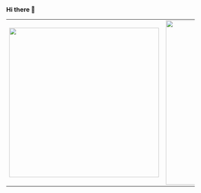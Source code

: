 ### Hi there 👋

<center>
 <table>
  <tr>
      <td><img width="400px" align="left" src="https://github-readme-stats.vercel.app/api/top-langs/?username=isadoramsouza&hide=html&layout=compact&theme=default" /></td>
      <td><img width="440px" align="left" src="https://github-readme-stats.vercel.app/api?username=isadoramsouza&theme=default&show_icons=true" /></td>
  </tr>  
 </table>
</center>

